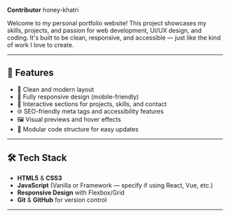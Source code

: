 **Contributor** honey-khatri


Welcome to my personal portfolio website! This project showcases my skills, projects, and passion for web development, UI/UX design, and coding. It's built to be clean, responsive, and accessible — just like the kind of work I love to create.

---

## 🚀 Features

- 🎨 Clean and modern layout
- 📱 Fully responsive design (mobile-friendly)
- 🧠 Interactive sections for projects, skills, and contact
- 🌐 SEO-friendly meta tags and accessibility features
- 🖼️ Visual previews and hover effects
- 🧩 Modular code structure for easy updates

---

## 🛠️ Tech Stack

- **HTML5** & **CSS3**
- **JavaScript** (Vanilla or Framework — specify if using React, Vue, etc.)
- **Responsive Design** with Flexbox/Grid
- **Git** & **GitHub** for version control

---

